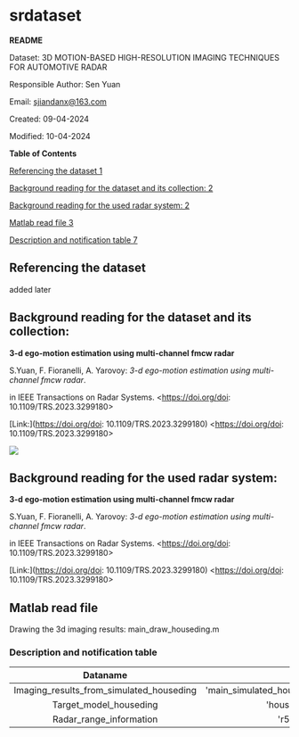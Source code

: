 # srdataset

**README** 


Dataset: 3D MOTION-BASED HIGH-RESOLUTION IMAGING TECHNIQUES FOR AUTOMOTIVE RADAR

Responsible Author:		Sen Yuan

Email:            			sjiandanx@163.com

Created:          			09-04-2024

Modified:         			10-04-2024

**Table of Contents**

[Referencing the dataset	1](#_toc157621149)

[Background reading for the dataset and its collection:	2](#_toc157621150)

[Background reading for the used radar system:	2](#_toc157621151)

[Matlab read file	3](#_toc157621152)

[Description and notification table	7](#_toc157621158)



## <a name="_toc157621149"></a>**Referencing the dataset**

added later

## <a name="_toc157621150"></a>**Background reading for the dataset and its collection:** 
**3-d ego-motion estimation using multi-channel fmcw radar**

S.Yuan, F. Fioranelli, A. Yarovoy: <a name="_hlk157619917"></a>*3-d ego-motion estimation using multi-channel fmcw radar*.

in IEEE Transactions on Radar Systems.  <https://doi.org/doi: 10.1109/TRS.2023.3299180> 

[Link:](https://doi.org/doi: 10.1109/TRS.2023.3299180) <https://doi.org/doi: 10.1109/TRS.2023.3299180> 

![](Aspose.Words.bc421174-e84a-4991-8d1e-8c98dfa1f5e0.001.jpeg)
## <a name="_toc157621151"></a>**Background reading for the used radar system:** 
**3-d ego-motion estimation using multi-channel fmcw radar**

S.Yuan, F. Fioranelli, A. Yarovoy: <a name="_hlk157619917"></a>*3-d ego-motion estimation using multi-channel fmcw radar*.

in IEEE Transactions on Radar Systems.  <https://doi.org/doi: 10.1109/TRS.2023.3299180> 

[Link:](https://doi.org/doi: 10.1109/TRS.2023.3299180) <https://doi.org/doi: 10.1109/TRS.2023.3299180> 

## <a name="_toc157621152"></a>**Matlab read file**
Drawing the 3d imaging results: 	main_draw_houseding.m 


### <a name="_toc157621158"></a>**Description and notification table**

|**Dataname**|**File**|
| :-: | :-: | 
|Imaging_results_from_simulated_houseding|'main_simulated_houseding_sidelooking.mat'|
|Target_model_houseding|'houseding.mat'|
|Radar_range_information|'r512.mat'|
###

